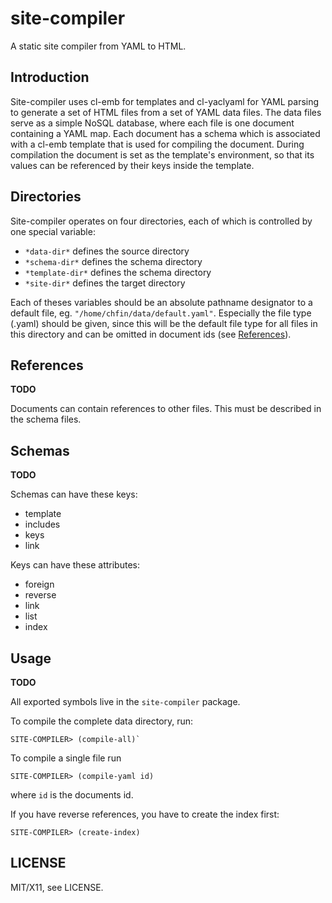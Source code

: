 # site-compiler

A static site compiler from YAML to HTML.

## Introduction

Site-compiler uses cl-emb for templates and cl-yaclyaml for YAML parsing
to generate a set of HTML files from a set of YAML data files.
The data files serve as a simple NoSQL database, where each file is one document
containing a YAML map.
Each document has a schema which is associated with a cl-emb template
that is used for compiling the document.
During compilation the document is set as the template's environment,
so that its values can be referenced by their keys inside the template.

## Directories

Site-compiler operates on four directories,
each of which is controlled by one special variable:

* `*data-dir*` defines the source directory
* `*schema-dir*` defines the schema directory
* `*template-dir*` defines the schema directory
* `*site-dir*` defines the target directory

Each of theses variables should be an absolute pathname designator to a default file, 
eg. `"/home/chfin/data/default.yaml"`.
Especially the file type (.yaml) should be given,
since this will be the default file type for all files in this directory
and can be omitted in document ids (see [References](#References)).

## References

**TODO**

Documents can contain references to other files. This must be described in the schema files.

## Schemas

**TODO**

Schemas can have these keys:

* template
* includes
* keys
* link

Keys can have these attributes:

* foreign
* reverse
* link
* list
* index

## Usage

**TODO**

All exported symbols live in the `site-compiler` package.

To compile the complete data directory, run:
```common-lisp
SITE-COMPILER> (compile-all)`
```

To compile a single file run
```common-lisp
SITE-COMPILER> (compile-yaml id)
```
where `id` is the documents id.

If you have reverse references, you have to create the index first:
```common-lisp
SITE-COMPILER> (create-index)
```

## LICENSE

MIT/X11, see LICENSE.
